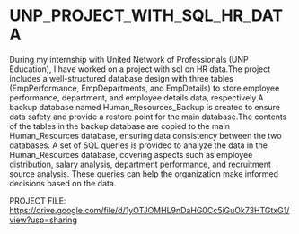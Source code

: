# UNP_PROJECT_WITH_SQL_HR_DATA

During my internship with United Network of Professionals (UNP Education), I have worked on a project with sql on HR data.The project includes a well-structured database design with three tables (EmpPerformance, EmpDepartments, and EmpDetails) to store employee performance, department, and employee details data, respectively.A backup database named Human_Resources_Backup is created to ensure data safety and provide a restore point for the main database.The contents of the tables in the backup database are copied to the main Human_Resources database, ensuring data consistency between the two databases. A set of SQL queries is provided to analyze the data in the Human_Resources database, covering aspects such as employee distribution, salary analysis, department performance, and recruitment source analysis. These queries can help the organization make informed decisions based on the data.

PROJECT FILE: https://drive.google.com/file/d/1yOTJOMHL9nDaHG0Cc5iGuOk73HTGtxG1/view?usp=sharing
